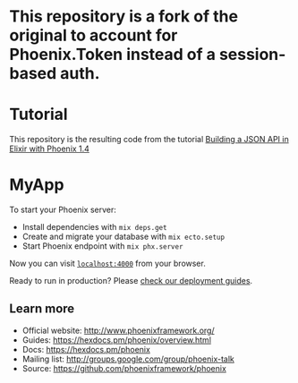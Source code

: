 # This repository is a fork of the original to account for Phoenix.Token instead of a session-based auth. 

# Tutorial

This repository is the resulting code from the tutorial
[Building a JSON API in Elixir with Phoenix 1.4][1]

# MyApp

To start your Phoenix server:

* Install dependencies with `mix deps.get`
* Create and migrate your database with `mix ecto.setup`
* Start Phoenix endpoint with `mix phx.server`

Now you can visit [`localhost:4000`](http://localhost:4000) from your browser.

Ready to run in production? Please [check our deployment guides](https://hexdocs.pm/phoenix/deployment.html).

## Learn more

* Official website: http://www.phoenixframework.org/
* Guides: https://hexdocs.pm/phoenix/overview.html
* Docs: https://hexdocs.pm/phoenix
* Mailing list: http://groups.google.com/group/phoenix-talk
* Source: https://github.com/phoenixframework/phoenix


[1]: https://lobotuerto.com/blog/building-a-json-api-in-elixir-with-phoenix
